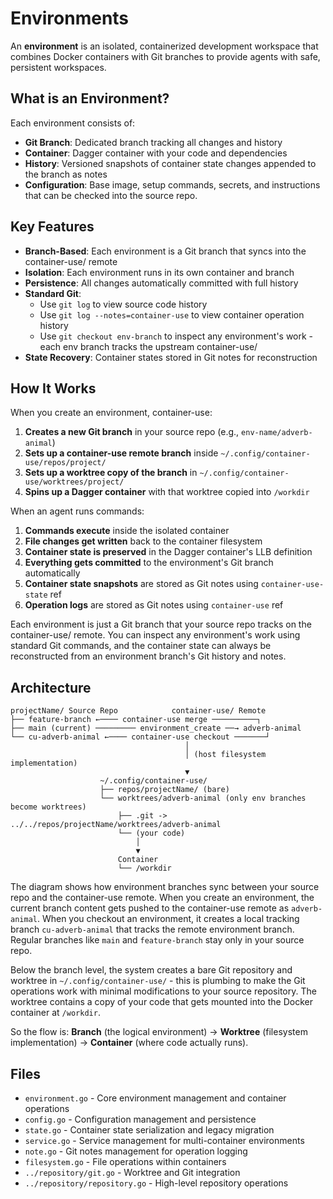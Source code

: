 # Environments

An **environment** is an isolated, containerized development workspace that combines Docker containers with Git branches to provide agents with safe, persistent workspaces.

## What is an Environment?

Each environment consists of:
- **Git Branch**: Dedicated branch tracking all changes and history
- **Container**: Dagger container with your code and dependencies
- **History**: Versioned snapshots of container state changes appended to the branch as notes
- **Configuration**: Base image, setup commands, secrets, and instructions that can be checked into the source repo.

## Key Features

- **Branch-Based**: Each environment is a Git branch that syncs into the container-use/ remote
- **Isolation**: Each environment runs in its own container and branch
- **Persistence**: All changes automatically committed with full history
- **Standard Git**:
  - Use `git log` to view source code history
  - Use `git log --notes=container-use` to view container operation history
  - Use `git checkout env-branch` to inspect any environment's work - each env branch tracks the upstream container-use/
- **State Recovery**: Container states stored in Git notes for reconstruction

## How It Works

When you create an environment, container-use:

1. **Creates a new Git branch** in your source repo (e.g., `env-name/adverb-animal`)
2. **Sets up a container-use remote branch** inside `~/.config/container-use/repos/project/`
3. **Sets up a worktree copy of the branch** in `~/.config/container-use/worktrees/project/`
4. **Spins up a Dagger container** with that worktree copied into `/workdir`

When an agent runs commands:

1. **Commands execute** inside the isolated container
2. **File changes get written** back to the container filesystem
3. **Container state is preserved** in the Dagger container's LLB definition
4. **Everything gets committed** to the environment's Git branch automatically
5. **Container state snapshots** are stored as Git notes using `container-use-state` ref
6. **Operation logs** are stored as Git notes using `container-use` ref

Each environment is just a Git branch that your source repo tracks on the container-use/ remote. You can inspect any environment's work using standard Git commands, and the container state can always be reconstructed from an environment branch's Git history and notes.

## Architecture

```
projectName/ Source Repo            container-use/ Remote
├── feature-branch ←──── container-use merge ──────────┐
├── main (current) ───────── environment_create ──→ adverb-animal
└── cu-adverb-animal ←──── container-use checkout ───────┘
                                       │
                                       │ (host filesystem implementation)
                                       ▼
                    ~/.config/container-use/
                    ├── repos/projectName/ (bare)
                    └── worktrees/adverb-animal (only env branches become worktrees)
                        ├── .git -> ../../repos/projectName/worktrees/adverb-animal
                        └── (your code)
                            │
                            ▼
                        Container
                        └── /workdir
```

The diagram shows how environment branches sync between your source repo and the container-use remote. When you create an environment, the current branch content gets pushed to the container-use remote as `adverb-animal`. When you checkout an environment, it creates a local tracking branch `cu-adverb-animal` that tracks the remote environment branch. Regular branches like `main` and `feature-branch` stay only in your source repo.

Below the branch level, the system creates a bare Git repository and worktree in `~/.config/container-use/` - this is plumbing to make the Git operations work with minimal modifications to your source repository. The worktree contains a copy of your code that gets mounted into the Docker container at `/workdir`.

So the flow is: **Branch** (the logical environment) → **Worktree** (filesystem implementation) → **Container** (where code actually runs).

## Files

- `environment.go` - Core environment management and container operations
- `config.go` - Configuration management and persistence
- `state.go` - Container state serialization and legacy migration
- `service.go` - Service management for multi-container environments
- `note.go` - Git notes management for operation logging
- `filesystem.go` - File operations within containers
- `../repository/git.go` - Worktree and Git integration
- `../repository/repository.go` - High-level repository operations
